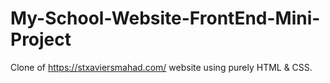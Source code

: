 # My-School-Website-FrontEnd-Mini-Project
Clone of https://stxaviersmahad.com/ website using purely HTML &amp; CSS.
